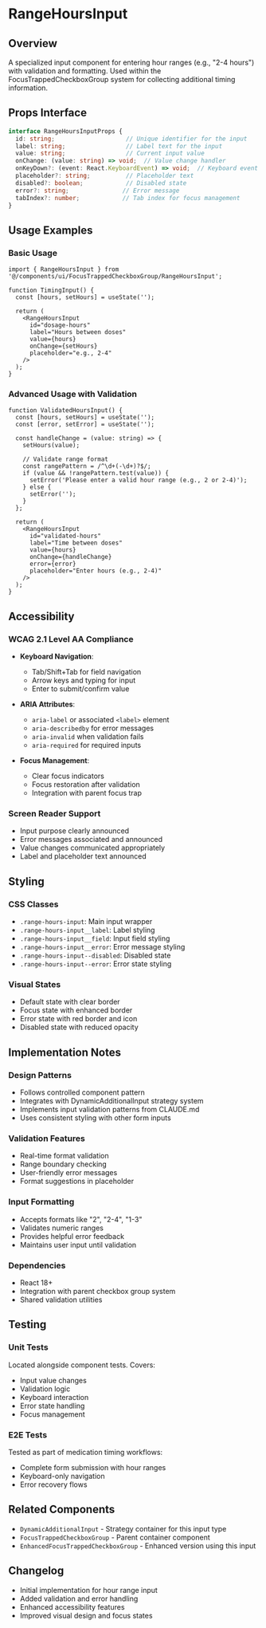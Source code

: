 # RangeHoursInput

## Overview

A specialized input component for entering hour ranges (e.g., "2-4 hours") with validation and formatting. Used within the FocusTrappedCheckboxGroup system for collecting additional timing information.

## Props Interface

```typescript
interface RangeHoursInputProps {
  id: string;                    // Unique identifier for the input
  label: string;                 // Label text for the input
  value: string;                 // Current input value
  onChange: (value: string) => void;  // Value change handler
  onKeyDown?: (event: React.KeyboardEvent) => void;  // Keyboard event handler
  placeholder?: string;          // Placeholder text
  disabled?: boolean;            // Disabled state
  error?: string;               // Error message
  tabIndex?: number;            // Tab index for focus management
}
```

## Usage Examples

### Basic Usage

```tsx
import { RangeHoursInput } from '@/components/ui/FocusTrappedCheckboxGroup/RangeHoursInput';

function TimingInput() {
  const [hours, setHours] = useState('');

  return (
    <RangeHoursInput
      id="dosage-hours"
      label="Hours between doses"
      value={hours}
      onChange={setHours}
      placeholder="e.g., 2-4"
    />
  );
}
```

### Advanced Usage with Validation

```tsx
function ValidatedHoursInput() {
  const [hours, setHours] = useState('');
  const [error, setError] = useState('');

  const handleChange = (value: string) => {
    setHours(value);
    
    // Validate range format
    const rangePattern = /^\d+(-\d+)?$/;
    if (value && !rangePattern.test(value)) {
      setError('Please enter a valid hour range (e.g., 2 or 2-4)');
    } else {
      setError('');
    }
  };

  return (
    <RangeHoursInput
      id="validated-hours"
      label="Time between doses"
      value={hours}
      onChange={handleChange}
      error={error}
      placeholder="Enter hours (e.g., 2-4)"
    />
  );
}
```

## Accessibility

### WCAG 2.1 Level AA Compliance

- **Keyboard Navigation**:
  - Tab/Shift+Tab for field navigation
  - Arrow keys and typing for input
  - Enter to submit/confirm value

- **ARIA Attributes**:
  - `aria-label` or associated `<label>` element
  - `aria-describedby` for error messages
  - `aria-invalid` when validation fails
  - `aria-required` for required inputs

- **Focus Management**:
  - Clear focus indicators
  - Focus restoration after validation
  - Integration with parent focus trap

### Screen Reader Support

- Input purpose clearly announced
- Error messages associated and announced
- Value changes communicated appropriately
- Label and placeholder text announced

## Styling

### CSS Classes

- `.range-hours-input`: Main input wrapper
- `.range-hours-input__label`: Label styling
- `.range-hours-input__field`: Input field styling
- `.range-hours-input__error`: Error message styling
- `.range-hours-input--disabled`: Disabled state
- `.range-hours-input--error`: Error state styling

### Visual States

- Default state with clear border
- Focus state with enhanced border
- Error state with red border and icon
- Disabled state with reduced opacity

## Implementation Notes

### Design Patterns

- Follows controlled component pattern
- Integrates with DynamicAdditionalInput strategy system
- Implements input validation patterns from CLAUDE.md
- Uses consistent styling with other form inputs

### Validation Features

- Real-time format validation
- Range boundary checking
- User-friendly error messages
- Format suggestions in placeholder

### Input Formatting

- Accepts formats like "2", "2-4", "1-3"
- Validates numeric ranges
- Provides helpful error feedback
- Maintains user input until validation

### Dependencies

- React 18+
- Integration with parent checkbox group system
- Shared validation utilities

## Testing

### Unit Tests

Located alongside component tests. Covers:

- Input value changes
- Validation logic
- Keyboard interaction
- Error state handling
- Focus management

### E2E Tests

Tested as part of medication timing workflows:

- Complete form submission with hour ranges
- Keyboard-only navigation
- Error recovery flows

## Related Components

- `DynamicAdditionalInput` - Strategy container for this input type
- `FocusTrappedCheckboxGroup` - Parent container component
- `EnhancedFocusTrappedCheckboxGroup` - Enhanced version using this input

## Changelog

- Initial implementation for hour range input
- Added validation and error handling
- Enhanced accessibility features
- Improved visual design and focus states
